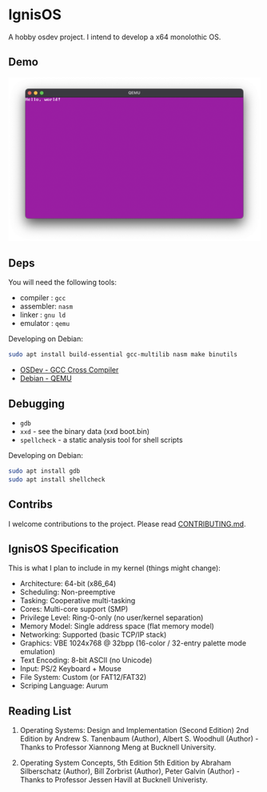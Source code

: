 # IgnisOS

A hobby osdev project. I intend to develop a x64 monolothic OS.

## Demo

![OS](./os_demo.png)

## Deps

You will need the following tools:

- compiler : `gcc`
- assembler: `nasm`
- linker   : `gnu ld`
- emulator : `qemu`

Developing on Debian:

```sh
sudo apt install build-essential gcc-multilib nasm make binutils
```

- [OSDev - GCC Cross Compiler](https://wiki.osdev.org/GCC_Cross-Compiler)
- [Debian - QEMU](https://wiki.debian.org/QEMU)

## Debugging

- `gdb`
- `xxd` - see the binary data (xxd boot.bin)
- `spellcheck` -  a static analysis tool for shell scripts

Developing on Debian:

```sh
sudo apt install gdb
sudo apt install shellcheck
```

## Contribs

I welcome contributions to the project. Please read [CONTRIBUTING.md](./CONTRIBUTING.md).

## IgnisOS Specification

This is what I plan to include in my kernel (things might change):

- Architecture:          64-bit (x86_64)
- Scheduling:            Non-preemptive
- Tasking:               Cooperative multi-tasking
- Cores:                 Multi-core support (SMP)
- Privilege Level:       Ring-0-only (no user/kernel separation)
- Memory Model:          Single address space (flat memory model)
- Networking:            Supported (basic TCP/IP stack)
- Graphics:              VBE 1024x768 @ 32bpp (16-color / 32-entry palette mode emulation)
- Text Encoding:         8-bit ASCII (no Unicode)
- Input:                 PS/2 Keyboard + Mouse
- File System:           Custom (or FAT12/FAT32)
- Scriping Language:     Aurum

## Reading List

1. Operating Systems: Design and Implementation (Second Edition) 2nd Edition
by Andrew S. Tanenbaum (Author), Albert S. Woodhull (Author) - Thanks to Professor Xiannong Meng at Bucknell University.

2. Operating System Concepts, 5th Edition 5th Edition
by Abraham Silberschatz (Author), Bill Zorbrist (Author), Peter Galvin (Author) - Thanks to Professor Jessen Havill at Bucknell Univeristy.

